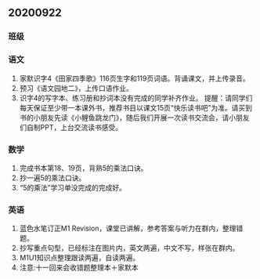 



## 20200922

### 班级

### 语文

1. 家默识字4《田家四季歌》116页生字和119页词语。背诵课文，并上传录音。 
2. 预习《语文园地二》，上传口语作业。 
3. 识字4的写字本、练习册和抄词本没有完成的同学补齐作业。 提醒：请同学们每天保证至少带一本课外书，推荐书目以课文15页“快乐读书吧”为准。请买到书的小朋友先读《小鲤鱼跳龙门》，随后我们开展一次读书交流会，请小朋友们自制PPT，上台交流读书感受。

### 数学

1. 完成书本第18、19页，背熟5的乘法口诀。
2. 抄一遍5的乘法口诀。
3. “5的乘法”学习单没完成的完成好。

### 英语

1.	蓝色水笔订正M1 Revision，课堂已讲解，参考答案与听力在群内，整理错题。
2.	抄写重点句型，已经标注在图片内，英文两遍，中文不写，样张在群内。
3.	M1U1知识点整理跟读两遍，自读两遍。
4.	注意:十一回来会收错题整理本＋家默本